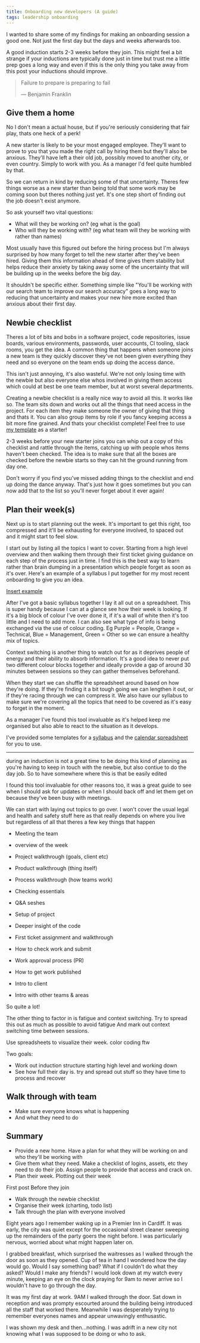 ```yaml
---
title: Onboarding new developers (A guide)
tags: leadership onboarding
---
```




I wanted to share some of my findings for making an onboarding session a good one. Not just the first day but the days and weeks afterwards too.

A good induction starts 2-3 weeks before they join. This might feel a bit strange if your inductions are typically done just in time but trust me a little prep goes a long way and even if this is the only thing you take away from this post your inductions should improve.

> Failure to prepare is preparing to fail
>
> — Benjamin Franklin

## Give them a home

No I don't mean a actual house, but if you're seriously considering that fair play, thats one heck of a perk!

A new starter is likely to be your most engaged employee. They'll want to prove to you that you made the right call by hiring them but they'll also be anxious. They'll have left a their old job, possibly moved to another city, or even country. Simply to work with you. As a manager I'd feel quite humbled by that.

So we can return in kind by reducing some of that uncertainty. Theres few things worse as a new starter than being told that some work may be coming soon but theres nothing just yet. It's one step short of finding out the job doesn't exist anymore.

So ask yourself two vital questions:

- What will they be working on? (eg what is the goal)
- Who will they be working with? (eg what team will they be working with rather than names)

Most usually have this figured out before the hiring process but I'm always surprised by how many forget to tell the new starter after they've been hired. Giving them this information ahead of time gives them stability but helps reduce their anxiety by taking away some of the uncertainty that will be building up in the weeks before the big day.

It shouldn't be specific either. Something simple like "You'll be working with our search team to improve our search accuracy" goes a long way to reducing that uncertainty and makes your new hire more excited than anxious about their first day.

## Newbie checklist

Theres a lot of bits and bobs in a software project, code repositories, issue boards, various environments, passwords, user accounts, CI tooling, slack rooms, you get the idea. A common thing that happens when someone joins a new team is they quickly discover they've not been given everything they need and so everyone on the team ends up doing the access dance.

This isn't just annoying, it's also wasteful. We're not only losing time with the newbie but also everyone else whos involved in giving them access which could at best be one team member, but at worst several departments.

Creating a newbie checklist is a really nice way to avoid all this. It works like so. The team sits down and works out all the things that need access in the project. For each item they make someone the owner of giving that thing and thats it. You can also group items by role if you fancy keeping access a bit more fine grained. And thats your checklist complete! Feel free to use [my template]() as a starter!

2-3 weeks before your new starter joins you can whip out a copy of this checklist and rattle through the items, catching up with people whos items haven't been checked. The idea is to make sure that all the boxes are checked before the newbie starts so they can hit the ground running from day one.

Don't worry if you find you've missed adding things to the checklist and end up doing the dance anyway. That's just how it goes sometimes but you can now add that to the list so you'll never forget about it ever again!

## Plan their week(s)

Next up is to start planning out the week. It's important to get this right, too compressed and it'll be exhausting for everyone involved, to spaced out and it might start to feel slow.

I start out by listing all the topics I want to cover. Starting from a high level overview and then walking them through their first ticket giving guidance on each step of the process just in time. I find this is the best way to learn rather than brain dumping in a presentation which people forget as soon as it's over. Here's an example of a syllabus I put together for my most recent onboarding to give you an idea.

[ Insert example ]()

After I've got a basic syllabus together I lay it all out on a spreadsheet. This is super handy because I can at a glance see how their week is looking. If it's a big block of colour I've over done it, if it's a wall of white then it's too little and I need to add more. I can also see what type of info is being exchanged via the use of colour coding. Eg Purple = People, Orange = Technical, Blue = Management, Green = Other so we can ensure a healthy mix of topics.

Context switching is another thing to watch out for as it deprives people of energy and their ability to absorb information. It's a good idea to never put two different colour blocks together and ideally provide a gap of around
30 minutes between sessions so they can gather themselves beforehand.

When they start we can shuffle the spreadsheet around based on how they're doing. If they're finding it a bit tough going we can lengthen it out, or if they're racing through we can compress it. We also have our syllabus to make sure we're covering all the topics that need to be covered as it's easy to forget in the moment.

As a manager I've found this tool invaluable as it's helped keep me organised but also able to react to the situation as it develops.

I've provided some templates for a [syllabus]() and the [calendar spreadsheet]() for you to use.

----
during an induction is not a great time to be doing this kind of planning as you're having to keep in touch with the newbie, but also contiue to do the day job. So to have somewhere where this is that be easily edited

I found this tool invaluable for other reasons too, it was a great guide to see when I should ask for updates or when I should back off and let them get on because they've been busy with meetings.




We can start with laying out topics to go over. I won't cover the usual legal and health and safety stuff here as that really depends on where you live but regardless of all that theres a few key things that happen

- Meeting the team
- overview of the week
- Project walkthrough (goals, client etc)
- Product walkthrough (thing itself)
- Process walkthrough (how teams work)
- Checking essentials
- Q&A seshes
- Setup of project
- Deeper insight of the code
- First ticket assignment and walkthrough
- How to check work and submit
- Work approval process (PR)
- How to get work published
- Intro to client

- Intro with other teams & areas

So quite a lot!

The other thing to factor in is fatigue and context switching.
Try to spread this out as much as possible to avoid fatigue
And mark out context switching time between sessions.

Use spreadsheets to visualize their week. color coding ftw

Two goals:
- Work out induction structure starting high level and working down
- See how full their day is. try and spread out stuff so they have time to process and recover

## Walk through with team

- Make sure everyone knows what is happening
- And what they need to do

## Summary

- Provide a new home. Have a plan for what they will be working on and who they'll be working with
- Give them what they need. Make a checklist of logins, assets, etc they need to do their job. Assign people to provide
that access and crack on.
- Plan their week. Plotting out their week

First post
Before they join
- Walk through the newbie checklist
- Organise their week (charting, todo list)
- Talk through the plan with everyone involved














Eight years ago I remember waking up in a Premier Inn in Cardiff. It was early, the city was quiet except for the
occasional street cleaner sweeping up the remainders of the party goers the night before. I was particularly nervous,
worried about what might happen later on.

I grabbed breakfast, which surprised the waitresses as I walked through the door as soon as they opened.
Cup of tea in hand I wondered how the day would go. Would I say something bad? What if I couldn't
do what they asked? Would I make any friends? I would look down at my watch every minute, keeping an eye on the clock
praying for 9am to never arrive so I wouldn't have to go through the day.

It was my first day at work. 9AM I walked through the door. Sat down in reception and was prompty
escourted around the building being introduced all the staff that worked there. Meanwhile I was desperately trying to
remember everyones names and appear unwavingly enthusastic.

I was shown my desk and then...nothing. I was adrift in a new city not knowing what I was supposed to be doing or who to ask.
